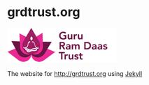 grdtrust.org
============

![](https://github.com/jujhars13/grdtrust.org/blob/master/logo.png?raw=true)

The website for http://grdtrust.org using [Jekyll](http://jekyllrb.com/)
